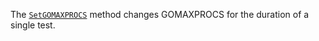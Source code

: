 The [`SetGOMAXPROCS`](/pkg/testing#T.SetGOMAXPROCS) method changes GOMAXPROCS for the duration of a single test.
